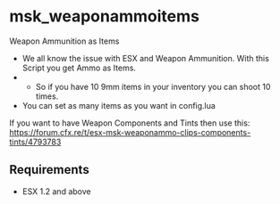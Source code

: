 # msk_weaponammoitems
Weapon Ammunition as Items

* We all know the issue with ESX and Weapon Ammunition. With this Script you get Ammo as Items.
* * So if you have 10 9mm items in your inventory you can shoot 10 times.
* You can set as many items as you want in config.lua

If you want to have Weapon Components and Tints then use this: https://forum.cfx.re/t/esx-msk-weaponammo-clips-components-tints/4793783

## Requirements
* ESX 1.2 and above